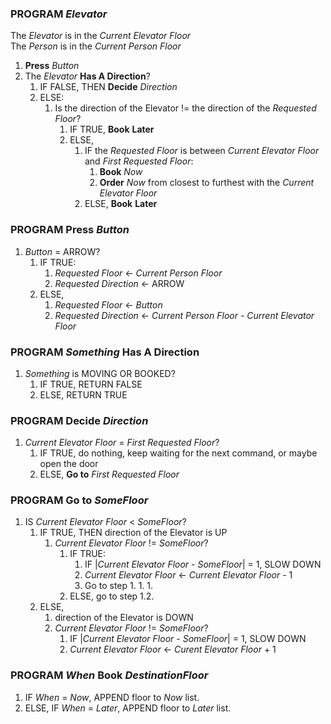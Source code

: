 ### PROGRAM _Elevator_
The _Elevator_ is in the _Current Elevator Floor_  
The _Person_ is in the _Current Person Floor_  
1. __Press__ _Button_
1. The  _Elevator_ __Has A Direction__? 
    1. IF FALSE, THEN __Decide__ _Direction_  
    1. ELSE:  
        1. Is the direction of the Elevator != the direction of the _Requested Floor_? 
            1. IF TRUE, __Book__ __Later__  
            1. ELSE, 
                1. IF the _Requested Floor_ is between _Current Elevator Floor_ and _First Requested Floor_:
                    1. __Book__ _Now_  
                    1. __Order__ _Now_ from closest to furthest with the _Current Elevator Floor_
                1. ELSE, __Book__ __Later__

### PROGRAM __Press__ _Button_
1. _Button_ = ARROW?
    1. IF TRUE:  
        1. _Requested Floor_ <- _Current Person Floor_  
        1. _Requested Direction_ <- ARROW  
    1. ELSE,  
        1. _Requested Floor_ <- _Button_  
        1. _Requested Direction_ <- _Current Person Floor_ - _Current Elevator Floor_  

### PROGRAM _Something_ __Has A Direction__ 
1. _Something_ is MOVING OR BOOKED?
    1. IF TRUE, RETURN FALSE  
    1. ELSE, RETURN TRUE  

### PROGRAM __Decide__ _Direction_ 
1. _Current Elevator Floor_ = _First Requested Floor_?
    1. IF TRUE, do nothing, keep waiting for the next command, or maybe open the door
    1. ELSE, __Go to__ _First Requested Floor_

### PROGRAM __Go to__ _SomeFloor_
1. IS _Current Elevator Floor_ < _SomeFloor_?
    1. IF TRUE, THEN direction of the Elevator is UP
        1. _Current Elevator Floor_ != _SomeFloor_?
            1. IF TRUE:
                1. IF |_Current Elevator Floor_ - _SomeFloor_| = 1, SLOW DOWN
                1. _Current Elevator Floor_ <- _Current Elevator Floor_ - 1
                1. Go to step 1. 1. 1.
            1. ELSE, go to step 1.2.
    1. ELSE,
        1. direction of the Elevator is DOWN
        1. _Current Elevator Floor_ != _SomeFloor_?
            1. IF |_Current Elevator Floor_ - _SomeFloor_| = 1, SLOW DOWN
            1. _Current Elevator Floor_ <- _Curent Elevator Floor_ + 1

### PROGRAM _When_ __Book__ _DestinationFloor_
1. IF _When_ = _Now_, APPEND floor to _Now_ list.
1. ELSE, IF _When_ = _Later_, APPEND floor to _Later_ list.